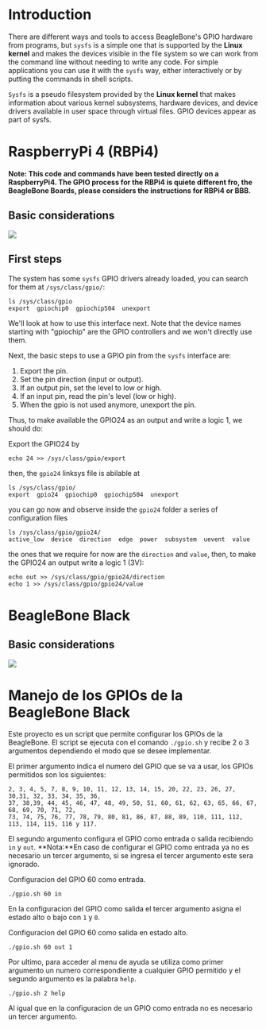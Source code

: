 # Introduction 
There are different ways and tools to access BeagleBone's GPIO hardware from programs, but `sysfs` is a simple one that is supported by the **Linux kernel** and makes the devices visible in the file system so we can work from the command line without needing to write any code. For simple applications you can use it with the `sysfs` way, either interactively or by putting the commands in shell scripts.

`Sysfs` is a pseudo filesystem provided by the **Linux kernel** that makes information about various kernel subsystems, hardware devices, and device drivers available in user space through virtual files. GPIO devices appear as part of sysfs.

# RaspberryPi 4 (RBPi4)

**Note: This code and commands have been tested directly on a RaspberryPi4. The GPIO process for the RBPi4 is quiete different fro, the BeagleBone Boards, please considers the instructions for RBPi4 or BBB.**

## Basic considerations

![](./rbpi4.png)

## First steps

The system has some `sysfs` GPIO drivers already loaded, you can search for them at `/sys/class/gpio/`:
```
ls /sys/class/gpio
export  gpiochip0  gpiochip504  unexport
```
We'll look at how to use this interface next. Note that the device names starting with "gpiochip" are the GPIO controllers and we won't directly use them.

Next, the basic steps to use a GPIO pin from the `sysfs` interface are:

1. Export the pin.
2. Set the pin direction (input or output).
3. If an output pin, set the level to low or high.
4. If an input pin, read the pin's level (low or high).
5. When the gpio is not used anymore, unexport the pin.

Thus, to make available the GPIO24 as an output and write a logic 1, we should do:

Export the GPIO24 by
```
echo 24 >> /sys/class/gpio/export
```
then, the `gpio24` linksys file is abilable at
```
ls /sys/class/gpio/
export  gpio24  gpiochip0  gpiochip504  unexport
```
you can go now and observe inside the `gpio24` folder a series of configuration files
```
ls /sys/class/gpio/gpio24/
active_low  device  direction  edge  power  subsystem  uevent  value
```
the ones that we require for now are the `direction` and `value`, then, to make the GPIO24 an output write a logic 1 (3V):
```
echo out >> /sys/class/gpio/gpio24/direction
echo 1 >> /sys/class/gpio/gpio24/value
```

# BeagleBone Black

## Basic considerations

![](./bbb.png)


# Manejo de los GPIOs de la BeagleBone Black
  
Este proyecto es un script que permite configurar los GPIOs de la BeagleBone. El script se ejecuta con el comando `./gpio.sh` y recibe 2 o 3 argumentos dependiendo el modo que se desee implementar.

El primer argumento indica el numero del GPIO que se va a usar, los GPIOs permitidos son los siguientes:
```
2, 3, 4, 5, 7, 8, 9, 10, 11, 12, 13, 14, 15, 20, 22, 23, 26, 27, 30,31, 32, 33, 34, 35, 36,
37, 38,39, 44, 45, 46, 47, 48, 49, 50, 51, 60, 61, 62, 63, 65, 66, 67, 68, 69, 70, 71, 72,
73, 74, 75, 76, 77, 78, 79, 80, 81, 86, 87, 88, 89, 110, 111, 112, 113, 114, 115, 116 y 117. 
```

El segundo argumento configura el GPIO como entrada o salida recibiendo `in` y `out`. 
**Nota:**En caso de configurar el GPIO como entrada ya no es necesario un tercer argumento, si se ingresa el tercer argumento este sera ignorado. 

Configuracion del GPIO 60 como entrada.
```
./gpio.sh 60 in
```

En la configuracion del GPIO como salida el tercer argumento asigna el estado alto o bajo con `1` y `0`.

Configuracion del GPIO 60 como salida en estado alto.
```
./gpio.sh 60 out 1
```
Por ultimo, para acceder al menu de ayuda se utiliza como primer argumento un numero correspondiente a cualquier GPIO permitido y el segundo argumento es la palabra `help`.
```
./gpio.sh 2 help
```
Al igual que en la configuracion de un GPIO como entrada no es necesario un tercer argumento.
